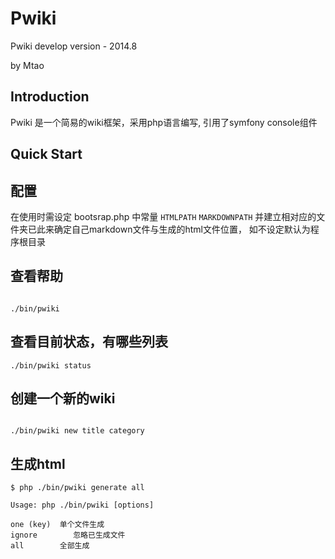 Pwiki
============

Pwiki develop version - 2014.8

by Mtao 

Introduction
-------------------

Pwiki 是一个简易的wiki框架，采用php语言编写, 引用了symfony console组件

Quick Start
-------------------


配置
-----------
在使用时需设定 bootsrap.php 中常量 `HTMLPATH` `MARKDOWNPATH` 
并建立相对应的文件夹已此来确定自己markdown文件与生成的html文件位置，
如不设定默认为程序根目录

查看帮助
-----------

```

./bin/pwiki

```

查看目前状态，有哪些列表
-----------

```
./bin/pwiki status 

```

创建一个新的wiki
-----------

```

./bin/pwiki new title category

```

生成html
-----------

```
$ php ./bin/pwiki generate all

Usage: php ./bin/pwiki [options]

one (key)  单个文件生成
ignore        忽略已生成文件
all        全部生成
```

